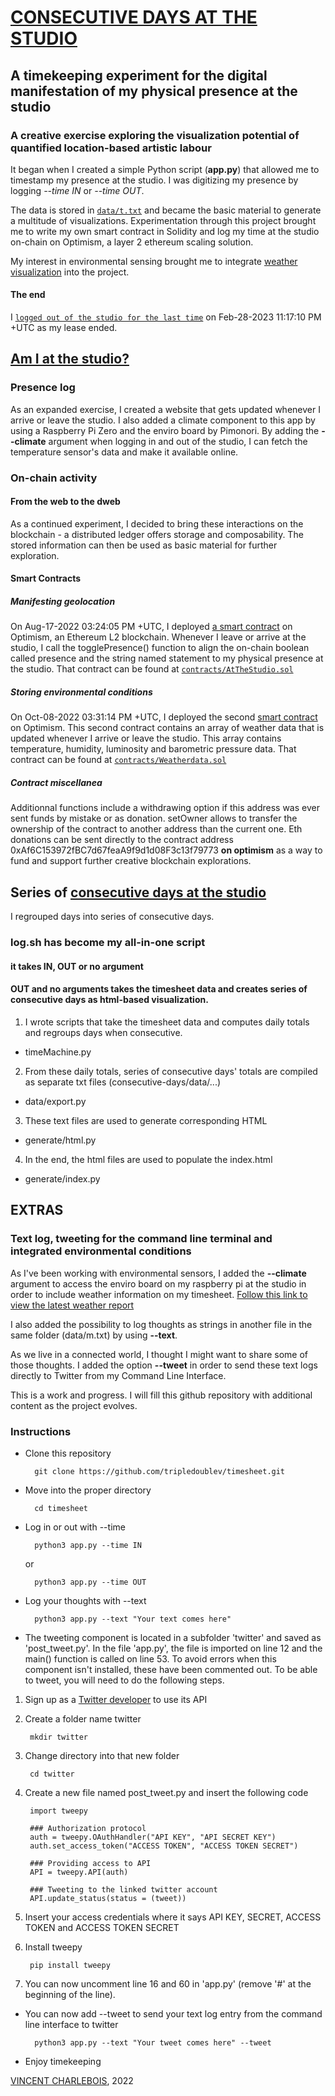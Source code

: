 # [CONSECUTIVE DAYS AT THE STUDIO](https://vincent.charlebois.info/consecutive-days/)

## A timekeeping experiment for the digital manifestation of my physical presence at the studio

### A creative exercise exploring the visualization potential of quantified location-based artistic labour

It began when I created a simple Python script (**app.py**) that allowed me to timestamp my presence at the studio.
I was digitizing my presence by logging *--time IN* or *--time OUT*.

The data is stored in [`data/t.txt`](https://github.com/tripledoublev/timesheet/blob/master/data/t.txt) and became the basic material to generate a multitude of visualizations. Experimentation through this project brought me to write my own smart contract in Solidity and log my time at the studio on-chain on Optimism, a layer 2 ethereum scaling solution.

My interest in environmental sensing brought me to integrate [weather visualization](https://vincent.charlebois.info/weather/report.html) into the project.

#### The end

I [`logged out of the studio for the last time`](https://optimistic.etherscan.io/tx/0x9f6765b18dcb28b34fc30b09705cdf0978ee030abf59543de8da6bdad8b0b216#eventlog) on Feb-28-2023 11:17:10 PM +UTC as my lease ended.

## [Am I at the studio?](https://vincent.charlebois.info/am-i/)

### Presence log

As an expanded exercise, I created a website that gets updated whenever I arrive or leave the studio. I also added a climate component to this app by using a Raspberry Pi Zero and the enviro board by Pimonori. By adding the **--climate** argument when logging in and out of the studio, I can fetch the temperature sensor's data and make it available online. 

### On-chain activity

#### From the web to the dweb

As a continued experiment, I decided to bring these interactions on the blockchain - a distributed ledger offers storage and composability. The stored information can then be used as basic material for further exploration.

#### Smart Contracts

##### Manifesting geolocation

On Aug-17-2022 03:24:05 PM +UTC, I deployed [a smart contract](https://optimistic.etherscan.io/address/0xaf6c153972fbc7d67feaa9f9d1d08f3c13f79773) on Optimism, an Ethereum L2 blockchain. Whenever I leave or arrive at the studio, I call the togglePresence() function to align the on-chain boolean called presence and the string named statement to my physical presence at the studio. That contract can be found at [`contracts/AtTheStudio.sol`](https://github.com/tripledoublev/timesheet/blob/master/contracts/AtTheStudio.sol) 

##### Storing environmental conditions

On Oct-08-2022 03:31:14 PM +UTC, I deployed the second [smart contract](https://optimistic.etherscan.io/address/0x673acb29765fab093ddd522850f16f0b2e3d3c39) on Optimism. This second contract contains an array of weather data that is updated whenever I arrive or leave the studio. This array contains temperature, humidity, luminosity and barometric pressure data. That contract can be found at [`contracts/Weatherdata.sol`](https://github.com/tripledoublev/timesheet/blob/master/contracts/WeatherData.sol) 

##### Contract miscellanea 
Additionnal functions include a withdrawing option if this address was ever sent funds by mistake or as donation. setOwner allows to transfer the ownership of the contract to another address than the current one. Eth donations can be sent directly to the contract address 0xAf6C153972fBC7d67feaA9f9d1d08F3c13f79773 **on optimism** as a way to fund and support further creative blockchain explorations.

## Series of [consecutive days at the studio](https://vincent.charlebois.info/consecutive-days/)

I regrouped days into series of consecutive days. 

### log.sh has become my all-in-one script
#### it takes IN, OUT or no argument
#### OUT and no arguments takes the timesheet data and creates series of consecutive days as html-based visualization.

1. I wrote scripts that take the timesheet data and computes daily totals and regroups days when consecutive.
 - timeMachine.py
2. From these daily totals, series of consecutive days' totals are compiled as separate txt files (consecutive-days/data/...)
 - data/export.py
3. These text files are used to generate corresponding HTML
 - generate/html.py
4. In the end, the html files are used to populate the index.html
 - generate/index.py

## EXTRAS

### Text log, tweeting for the command line terminal and integrated environmental conditions

As I've been working with environmental sensors, I added the **--climate** argument to access the enviro board on my raspberry pi at the studio in order to include weather information on my timesheet. [Follow this link to view the latest weather report](https://vincent.charlebois.info/weather/)

I also added the possibility to log thoughts as strings in another file in the same folder (data/m.txt) by using **--text**.

As we live in a connected world, I thought I might want to share some of those thoughts.
I added the option **--tweet** in order to send these text logs directly to Twitter from my Command Line Interface. 

This is a work and progress. I will fill this github repository with additional content as the project evolves.


### Instructions

- Clone this repository

        git clone https://github.com/tripledoublev/timesheet.git

- Move into the proper directory 

        cd timesheet

- Log in or out with --time

        python3 app.py --time IN
    or

        python3 app.py --time OUT

- Log your thoughts with --text

        python3 app.py --text "Your text comes here"

- The tweeting component is located in a subfolder 'twitter' and saved as 'post_tweet.py'. 
In the file 'app.py', the file is imported on line 12 and the main() function is called on line 53. To avoid errors when this component isn't installed, these have been commented out. To be able to tweet, you will need to do the following steps.

1. Sign up as a [Twitter developer](https://developer.twitter.com/) to use its API 

2. Create a folder name twitter

        mkdir twitter

3. Change directory into that new folder 

        cd twitter

4. Create a new file named post_tweet.py and insert the following code

        import tweepy

        ### Authorization protocol
        auth = tweepy.OAuthHandler("API KEY", "API SECRET KEY")
        auth.set_access_token("ACCESS TOKEN", "ACCESS TOKEN SECRET")

        ### Providing access to API 
        API = tweepy.API(auth)

        ### Tweeting to the linked twitter account
        API.update_status(status = (tweet))

5. Insert your access credentials where it says API KEY, SECRET, ACCESS TOKEN and ACCESS TOKEN SECRET

6. Install tweepy

        pip install tweepy

7. You can now uncomment line 16 and 60 in 'app.py' (remove '#' at the beginning of the line).

- You can now add --tweet to send your text log entry from the command line interface to twitter

        python3 app.py --text "Your tweet comes here" --tweet



- Enjoy timekeeping



[VINCENT CHARLEBOIS](https://vincentcharlebois.com), 2022
